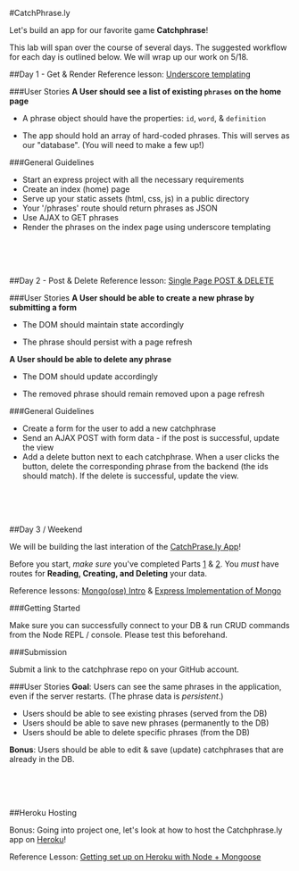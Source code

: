 #CatchPhrase.ly

Let's build an app for our favorite game **Catchphrase**!

This lab will span over the course of several days. The suggested workflow for each day is outlined below. We will wrap up our work on 5/18.
	
##Day 1 - Get & Render
Reference lesson: [Underscore templating](https://github.com/sf-wdi-18/notes/tree/master/lectures/week-03/day_3_todo_ajax/dawn_templating)

###User Stories
**A User should see a list of existing `phrases` on the home page**

* A phrase object should have the properties: `id`, `word`, & `definition`

* The app should hold an array of hard-coded phrases. This will serves as our "database". (You will need to make a few up!)

###General Guidelines
* Start an express project with all the necessary requirements
* Create an index (home) page
* Serve up your static assets (html, css, js) in a public directory
* Your '/phrases' route should return phrases as JSON
* Use AJAX to GET phrases
* Render the phrases on the index page using underscore templating

<br><br><br>

##Day 2 - Post & Delete
Reference lesson: [Single Page POST & DELETE](https://github.com/sf-wdi-18/notes/blob/master/lectures%2Fweek-03%2Fday_3_todo_ajax%2Fdusk%2FREADME.md)

###User Stories
**A User should be able to create a new phrase by submitting a form**

* The DOM should maintain state accordingly

* The phrase should persist with a page refresh

**A User should be able to delete any phrase**

* The DOM should update accordingly
	
* The removed phrase should remain removed upon a page refresh

###General Guidelines

* Create a form for the user to add a new catchphrase
* Send an AJAX POST with form data - if the post is successful, update the view
* Add a delete button next to each catchphrase. When a user clicks the button, delete the corresponding phrase from the backend (the ids should match). If the delete is successful, update the view.


<br><br><br>
   
##Day 3 / Weekend

We will be building the last interation of the [CatchPrase.ly App](https://github.com/sf-wdi-18/Catchphrase.ly/blob/master/README.md)!

Before you start, *make sure* you've completed Parts [1](https://github.com/sf-wdi-18/Catchphrase.ly/blob/master/README.md#day-1---get--render) & [2](https://github.com/sf-wdi-18/Catchphrase.ly/blob/master/README.md#day-2---post--delete). You *must* have routes for **Reading, Creating, and Deleting** your data.

Reference lessons: [Mongo(ose) Intro](https://github.com/sf-wdi-18/notes/blob/master/lectures%2Fweek-03%2Fday_4_mongo%2Fdawn%2FREADME.md) & [Express Implementation of Mongo](https://github.com/sf-wdi-18/notes/blob/master/lectures%2Fweek-03%2Fday_4_mongo%2Fdusk_mongo_refactor%2FREADME.md)

###Getting Started

Make sure you can successfully connect to your DB & run CRUD commands from the Node REPL / console. Please test this beforehand.

###Submission

Submit a link to the catchphrase repo on your GitHub account.

###User Stories
**Goal**: Users can see the same phrases in the application, even if the server restarts. (The phrase data is *persistent*.)

* Users should be able to see existing phrases (served from the DB) 
* Users should be able to save new phrases (permanently to the DB)
* Users should be able to delete specific phrases (from the DB)

**Bonus**: Users should be able to edit & save (update) catchphrases that are already in the DB.

<br><br><br>

##Heroku Hosting

Bonus: Going into project one, let's look at how to host the Catchphrase.ly app on [Heroku](http://start.heroku.com)!

Reference Lesson: [Getting set up on Heroku with Node + Mongoose](https://github.com/sf-wdi-18/notes/blob/master/deploy_node_mongo.md)
